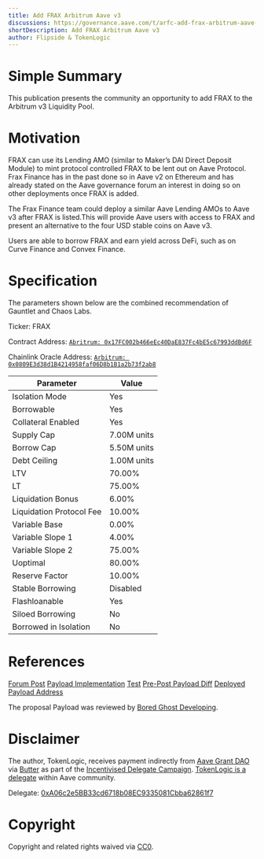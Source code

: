 ```yaml
---
title: Add FRAX Arbitrum Aave v3 
discussions: https://governance.aave.com/t/arfc-add-frax-arbitrum-aave-v3/13222
shortDescription: Add FRAX Arbitrum Aave v3 
author: Flipside & TokenLogic
---
```


# Simple Summary

This publication presents the community an opportunity to add FRAX to the Arbitrum v3 Liquidity Pool.

# Motivation

FRAX can use its Lending AMO (similar to Maker’s DAI Direct Deposit Module) to mint protocol controlled FRAX to be lent out on Aave Protocol. Frax Finance has in the past done so in Aave v2 on Ethereum and has already stated on the Aave governance forum an interest in doing so on other deployments once FRAX is added.

The Frax Finance team could deploy a similar Aave Lending AMOs to Aave v3 after FRAX is listed.This will provide Aave users with access to FRAX and present an alternative to the four USD stable coins on Aave v3.

Users are able to borrow FRAX and earn yield across DeFi, such as on Curve Finance and Convex Finance.

# Specification

The parameters shown below are the combined recommendation of Gauntlet and Chaos Labs.

Ticker: FRAX

Contract Address: [`Abritrum: 0x17FC002b466eEc40DaE837Fc4bE5c67993ddBd6F`](https://arbiscan.io/token/0x17FC002b466eEc40DaE837Fc4bE5c67993ddBd6F)

Chainlink Oracle Address: [`Arbitrum: 0x0809E3d38d1B4214958faf06D8b1B1a2b73f2ab8`](https://arbiscan.io/address/0x0809E3d38d1B4214958faf06D8b1B1a2b73f2ab8)

|Parameter|Value|
| --- | --- |
|Isolation Mode|Yes|
|Borrowable|Yes|
|Collateral Enabled|Yes|
|Supply Cap|7.00M units|
|Borrow Cap|5.50M units|
|Debt Ceiling| 1.00M units|
|LTV|70.00%|
|LT|75.00%|
|Liquidation Bonus|6.00%|
|Liquidation Protocol Fee|10.00%|
|Variable Base|0.00%|
|Variable Slope 1|4.00%|
|Variable Slope 2|75.00%|
|Uoptimal|80.00%|
|Reserve Factor|10.00%|
|Stable Borrowing|Disabled|
|Flashloanable|Yes|
|Siloed Borrowing|No|
|Borrowed in Isolation|No|

# References

[Forum Post](https://governance.aave.com/t/arfc-add-frax-arbitrum-aave-v3/13222)
[Payload Implementation](https://github.com/defijesus/aave-proposals/blob/frax-arb-v3/src/AaveV3ArbFraxListing_20230619/AaveV3ArbFraxListing_20230619.sol)
[Test](https://github.com/defijesus/aave-proposals/blob/frax-arb-v3/src/AaveV3ArbFraxListing_20230619/AaveV3ArbFraxListing_20230619.t.sol)
[Pre-Post Payload Diff](https://github.com/defijesus/aave-proposals/blob/frax-arb-v3/diffs/pre-Aave-V3-Arbitrum-FRAX-Listing_post-Aave-V3-Arbitrum-FRAX-Listing.md)
[Deployed Payload Address](TODO)

The proposal Payload was reviewed by [Bored Ghost Developing](https://bgdlabs.com/).

# Disclaimer

The author, TokenLogic, receives payment indirectly from [Aave Grant DAO](https://twitter.com/AaveGrants) via [Butter](https://twitter.com/butterymoney) as part of the [Incentivised Delegate Campaign](https://governance.aave.com/t/temp-check-incentivized-delegate-campaign-3-month/11732). [TokenLogic is a delegate](https://governance.aave.com/t/tokenlogic-delegate-platform/12516) within Aave community. 

Delegate: [0xA06c2e5BB33cd6718b08EC9335081Cbba62861f7](https://app.aave.com/governance/)

# Copyright

Copyright and related rights waived via [CC0](https://creativecommons.org/publicdomain/zero/1.0/).